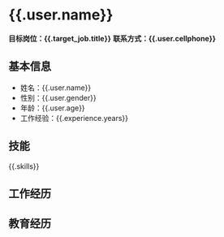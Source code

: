# {{.user.name}}
**目标岗位：{{.target_job.title}}**
**联系方式：{{.user.cellphone}}**

## 基本信息
* 姓名：{{.user.name}}
* 性别：{{.user.gender}}
* 年龄：{{.user.age}}
* 工作经验：{{.experience.years}}

## 技能
{{.skills}}

## 工作经历

## 教育经历